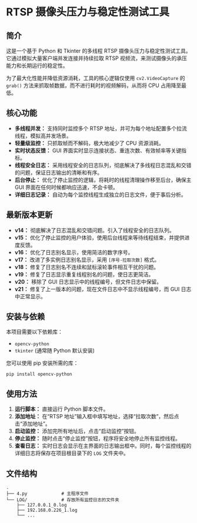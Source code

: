 # RTSP 摄像头压力与稳定性测试工具

## 简介

这是一个基于 Python 和 Tkinter 的多线程 RTSP 摄像头压力与稳定性测试工具。它通过模拟大量客户端并发连接并持续拉取 RTSP 视频流，来测试摄像头的承压能力和长期运行的稳定性。

为了最大化性能并降低资源消耗，工具的核心逻辑仅使用 `cv2.VideoCapture` 的 `grab()` 方法来抓取帧数据，而不进行耗时的视频解码，从而将 CPU 占用降至最低。

## 核心功能

- **多线程并发：** 支持同时监控多个 RTSP 地址，并可为每个地址配置多个拉流线程，模拟高并发场景。
- **轻量级监控：** 只抓取帧而不解码，极大地减少了 CPU 资源消耗。
- **实时状态反馈：** GUI 界面实时显示连接状态、重连次数、有效帧率等关键指标。
- **线程安全日志：** 采用线程安全的日志队列，彻底解决了多线程日志混乱和交错的问题，保证日志输出的清晰和有序。
- **后台停止：** 优化了停止监控的逻辑，将耗时的线程清理操作移至后台，确保主 GUI 界面在任何时候都响应迅速，不会卡顿。
- **详细日志记录：** 自动为每个监控线程生成独立的日志文件，便于事后分析。

## 最新版本更新

- **v14：** 彻底解决了日志混乱和交错问题。引入了线程安全的日志队列。
- **v15：** 优化了停止监控的用户体验，使用后台线程来等待线程结束，并提供进度反馈。
- **v16：** 优化了日志别名显示，使用简洁的数字序号。
- **v17：** 改进了多实例日志别名显示，采用 `[序号-拉取次数]` 格式。
- **v18：** 修复了日志别名不连续和鼠标滚轮事件相互干扰的问题。
- **v19：** 修复了日志显示重复线程别名的问题，使日志更简洁。
- **v20：** 移除了 GUI 日志显示中的线程编号，但文件日志中保留。
- **v21：** 修复了上一版本的问题，现在文件日志中不显示线程编号，而 GUI 日志中正常显示。

## 安装与依赖

本项目需要以下依赖库：

- `opencv-python`
- `tkinter` (通常随 Python 默认安装)

您可以使用 pip 安装所需的库：

```
pip install opencv-python

```

## 使用方法

1. **运行脚本：** 直接运行 Python 脚本文件。
2. **添加地址：** 在“RTSP 地址”输入框中填写地址，选择“拉取次数”，然后点击“添加地址”。
3. **启动监控：** 添加完所有地址后，点击“启动监控”按钮。
4. **停止监控：** 随时点击“停止监控”按钮，程序将安全地停止所有监控线程。
5. **查看日志：** 实时日志会显示在主界面的日志输出框中。同时，每个监控线程的详细日志将保存在项目根目录下的 `LOG` 文件夹中。

## 文件结构

```
.
├── 4.py             # 主程序文件
└── LOG/             # 存放所有监控日志的文件夹
    ├── 127.0.0.1_0.log
    ├── 192.168.0.226_1.log
    └── ...

```
